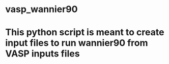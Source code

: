 # vasp_wannier90

<h1 align="left">This python script is meant to create input files to run wannier90 from VASP inputs files</h1>
